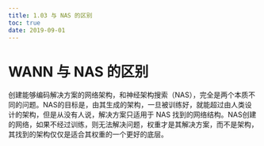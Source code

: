 ```yaml
---
title: 1.03 与 NAS 的区别
toc: true
date: 2019-09-01
---
```

# WANN 与 NAS 的区别


创建能够编码解决方案的网络架构，和神经架构搜索（NAS），完全是两个本质不同的问题。NAS的目标是，由其生成的架构，一旦被训练好，就能超过由人类设计的架构，但是从没有人说，解决方案只适用于 NAS 找到的网络结构。NAS创建的网络，如果不经过训练，则无法解决问题，权重才是其解决方案，而不是架构，其找到的架构仅仅是适合其权重的一个更好的底层。
